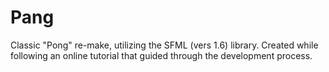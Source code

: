 Pang
====

Classic "Pong" re-make, utilizing the SFML (vers 1.6) library. Created while following an online tutorial that guided through the development process. 

